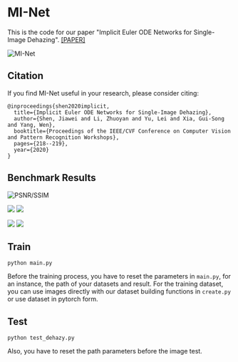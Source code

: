 # MI-Net

This is the code for our paper "Implicit Euler ODE Networks for Single-Image Dehazing".
[[PAPER]](https://openaccess.thecvf.com/content_CVPRW_2020/papers/w14/Shen_Implicit_Euler_ODE_Networks_for_Single-Image_Dehazing_CVPRW_2020_paper.pdf)

![MI-Net](https://github.com/Jiawei-Shen/MI-Net/blob/master/fig/MI-Net.png)

## Citation

If you find MI-Net useful in your research, please consider citing:

```
@inproceedings{shen2020implicit,
  title={Implicit Euler ODE Networks for Single-Image Dehazing},
  author={Shen, Jiawei and Li, Zhuoyan and Yu, Lei and Xia, Gui-Song and Yang, Wen},
  booktitle={Proceedings of the IEEE/CVF Conference on Computer Vision and Pattern Recognition Workshops},
  pages={218--219},
  year={2020}
}
```

## Benchmark Results
![PSNR/SSIM](https://github.com/Jiawei-Shen/MI-Net/blob/master/fig/PSNR_SSIMs.png)

![](https://github.com/Jiawei-Shen/MI-Net/blob/master/fig/OURS.jpg) ![](https://github.com/Jiawei-Shen/MI-Net/blob/master/fig/OUT.jpg)

![](https://github.com/Jiawei-Shen/MI-Net/blob/master/fig/OURSFLOWER.jpg) ![](https://github.com/Jiawei-Shen/MI-Net/blob/master/fig/HAZYFLOWER.jpg)

## Train

```
python main.py
```
Before the training process, you have to reset the parameters in ```main.py```, for an instance, the path of your datasets and result.
For the training dataset, you can use images directly with our dataset building functions in ```create.py``` or use dataset in pytorch form.

## Test

```
python test_dehazy.py
```
Also, you have to reset the path parameters before the image test.

